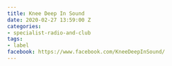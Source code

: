 ```yaml
---
title: Knee Deep In Sound
date: 2020-02-27 13:59:00 Z
categories:
- specialist-radio-and-club
tags:
- label
facebook: https://www.facebook.com/KneeDeepInSound/
---
```


